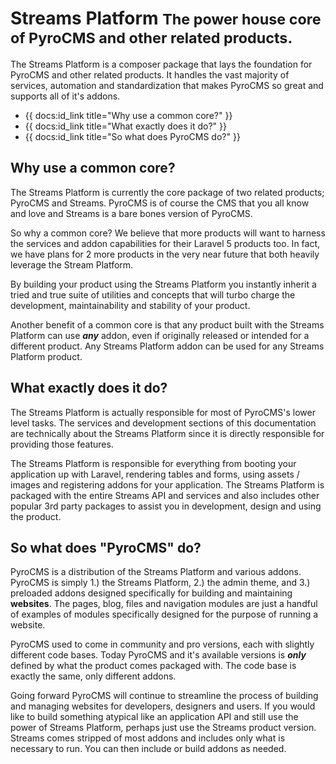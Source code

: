# Streams Platform <small>The power house core of PyroCMS and other related products.</small>

The Streams Platform is a composer package that lays the foundation for PyroCMS and other related products. It handles the vast majority of services, automation and standardization that makes PyroCMS so great and supports all of it's addons.

* {{ docs:id_link title="Why use a common core?" }}
* {{ docs:id_link title="What exactly does it do?" }}
* {{ docs:id_link title="So what does PyroCMS do?" }}


## Why use a common core?

The Streams Platform is currently the core package of two related products; PyroCMS and Streams. PyroCMS is of course the CMS that you all know and love and Streams is a bare bones version of PyroCMS. 

So why a common core? We believe that more products will want to harness the services and addon capabilities for their Laravel 5 products too. In fact, we have plans for 2 more products in the very near future that both heavily leverage the Stream Platform.

By building your product using the Streams Platform you instantly inherit a tried and true suite of utilities and concepts that will turbo charge the development, maintainability and stability of your product.

Another benefit of a common core is that any product built with the Streams Platform can use ***any*** addon, even if originally released or intended for a different product. Any Streams Platform addon can be used for any Streams Platform product.


## What exactly does it do?

The Streams Platform is actually responsible for most of PyroCMS's lower level tasks. The services and development sections of this documentation are technically about the Streams Platform since it is directly responsible for providing those features.

The Streams Platform is responsible for everything from booting your application up with Laravel, rendering tables and forms, using assets / images and registering addons for your application. The Streams Platform is packaged with the entire Streams API and services and also includes other popular 3rd party packages to assist you in development, design and using the product.


## So what does "PyroCMS" do?

PyroCMS is a distribution of the Streams Platform and various addons. PyroCMS is simply 1.) the Streams Platform, 2.) the admin theme, and 3.) preloaded addons designed specifically for building and maintaining **websites**. The pages, blog, files and navigation modules are just a handful of examples of modules specifically designed for the purpose of running a website.

PyroCMS used to come in community and pro versions, each with slightly different code bases. Today PyroCMS and it's available versions is ***only*** defined by what the product comes packaged with. The code base is exactly the same, only different addons.

Going forward PyroCMS will continue to streamline the process of building and managing websites for developers, designers and users. If you would like to build something atypical like an application API and still use the power of Streams Platform, perhaps just use the Streams product version. Streams comes stripped of most addons and includes only what is necessary to run. You can then include or build addons as needed.
